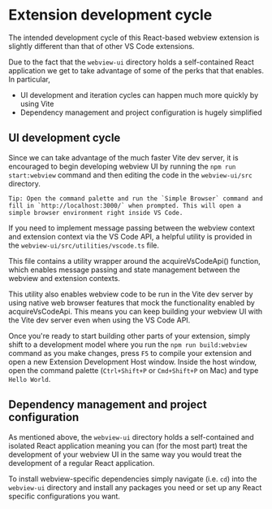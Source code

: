 # Extension development cycle

The intended development cycle of this React-based webview extension is slightly different than that of other VS Code extensions.

Due to the fact that the `webview-ui` directory holds a self-contained React application we get to take advantage of some of the perks that that enables. In particular,

- UI development and iteration cycles can happen much more quickly by using Vite
- Dependency management and project configuration is hugely simplified

## UI development cycle

Since we can take advantage of the much faster Vite dev server, it is encouraged to begin developing webview UI by running the `npm run start:webview` command and then editing the code in the `webview-ui/src` directory.

```
Tip: Open the command palette and run the `Simple Browser` command and fill in `http://localhost:3000/` when prompted. This will open a simple browser environment right inside VS Code.
```

If you need to implement message passing between the webview context and extension context via the VS Code API, a helpful utility is provided in the `webview-ui/src/utilities/vscode.ts` file.

This file contains a utility wrapper around the acquireVsCodeApi() function, which enables message passing and state management between the webview and extension contexts.

This utility also enables webview code to be run in the Vite dev server by using native web browser features that mock the functionality enabled by acquireVsCodeApi. This means you can keep building your webview UI with the Vite dev server even when using the VS Code API.

Once you're ready to start building other parts of your extension, simply shift to a development model where you run the `npm run build:webview` command as you make changes, press `F5` to compile your extension and open a new Extension Development Host window. Inside the host window, open the command palette (`Ctrl+Shift+P` or `Cmd+Shift+P` on Mac) and type `Hello World`.

## Dependency management and project configuration

As mentioned above, the `webview-ui` directory holds a self-contained and isolated React application meaning you can (for the most part) treat the development of your webview UI in the same way you would treat the development of a regular React application.

To install webview-specific dependencies simply navigate (i.e. `cd`) into the `webview-ui` directory and install any packages you need or set up any React specific configurations you want.
